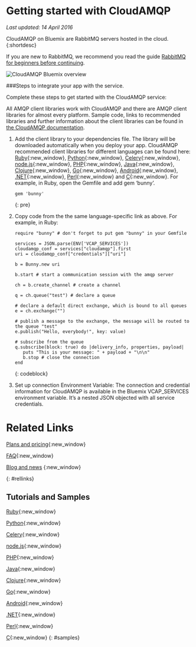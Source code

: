
# Getting started with CloudAMQP
*Last updated: 14 April 2016*

<!-- Short description: REQUIRED
The short description section should include one to two sentences describing why a developer would want to use your service in an app. This should be conversational style. For search engine optimization, include the service long name and "Bluemix". Keep the {: shortdesc} after the first paragraph so that the framework renders it properly.

Examples: -->

CloudAMQP on Bluemix are RabbitMQ servers hosted in the cloud. 
{:shortdesc}

<!-- If overview content is required, do not include it here. Put it in a separate "## About" section below the task section. -->

<!-- Task section: REQUIRED
The task section includes steps to integrate the service into the app.  
- With task-based, technical information, reduce the conversational style in favor of succinct and direct instructions.
- DO include the basic, most-common-use scenario steps to use the service or integrate it into the app. 
- DO NOT include steps to add the service from the Bluemix catalog; we assume that the user already took steps in the UI to add the service. 
- DO include code snippets in all languages that can be copied, as well as VCAP service info.  
- For additional tasks like configuring, managing, etc., add a task section (## Gerund_task_title) below the task section or "About" section if used. Use a task title such as "Configuring x", "Administering y", "Managing z". -->

<!-- You can include an optional prerequisites paragraph for any prerequisites to be met before integrating the service. For example: -->

If you are new to RabbitMQ, we recommend you read the guide [RabbitMQ for beginners before continuing](https://www.cloudamqp.com/blog/2015-05-18-part1-rabbitmq-for-beginners-what-is-rabbitmq.html?cm_mc_uid=22273308531414543392018&cm_mc_sid_50200000=1458671296).

![CloudAMQP Bluemix overview](https://github.com/IBM-Bluemix/docs-services/blob/lovisajohansson-index/services/CloudAMQP/cloudamqp_overview_bluemix.png "Bluemix CloudAMQP overview")

<!-- Include a sentence to briefly introduce the steps. Examples: -->

###Steps to integrate your app with the service.

Complete these steps to get started with the CloudAMQP service:

<!-- Use ordered list markup for the step section. For code examples: 
- use three backticks ahead of and after the example (```)
- For copyable code snippet, multi-line, include {: codeblock} following the last set of backticks. A copy button will display in framework in output.
- For copyable command, single line, include {: pre} following the last set of backticks. When displayed, it will show "$" at the beginning of the command example and a copy button, but the copy button will include just the command example.
- For non-copyable output snippet, include {: screen} following the last set of backticks.
 -->

All AMQP client libraries work with CloudAMQP and there are AMQP client libraries for almost every platform. Sample code, links to recommended libraries and further information about the client libraries can be found in [the CloudAMQP documentation](https://www.cloudamqp.com/docs/index.html). 

1.  Add the client library to your dependencies file. The library will be downloaded automatically when you deploy your app. CloudAMQP recommended client libraries for different languages can be found here:      [Ruby](https://www.cloudamqp.com/docs/ruby.html){:new_window}, [Python](https://www.cloudamqp.com/docs/python.html){:new_window}, [Celery](https://www.cloudamqp.com/docs/celery.html){:new_window}, [node.js](https://www.cloudamqp.com/docs/nodejs.html){:new_window}, [PHP](https://www.cloudamqp.com/docs/php.html){:new_window}, [Java](https://www.cloudamqp.com/docs/java.html){:new_window}, [Clojure](https://www.cloudamqp.com/docs/clojure.html){:new_window}, [Go](https://www.cloudamqp.com/docs/go.html){:new_window}, [Android](https://www.cloudamqp.com/docs/android.html){:new_window}, [.NET](https://www.cloudamqp.com/docs/dotnet.html){:new_window}, [Perl](https://www.cloudamqp.com/docs/perl.html){:new_window} and [C](https://www.cloudamqp.com/docs/c.html){:new_window}. For example, in Ruby, open the Gemfile and add gem ‘bunny’. 
    
    ```
    gem 'bunny'
    ```
    {: pre}
2.  Copy code from the the same language-specific link as above. For example, in Ruby: 
    ```
    require "bunny" # don't forget to put gem "bunny" in your Gemfile 

    services = JSON.parse(ENV['VCAP_SERVICES'])
    cloudamqp_conf = services["cloudamqp"].first
    uri = cloudamqp_conf["credentials"]["uri"]

    b = Bunny.new uri
      
    b.start # start a communication session with the amqp server
      
    ch = b.create_channel # create a channel

    q = ch.queue("test") # declare a queue
      
    # declare a default direct exchange, which is bound to all queues
    e = ch.exchange("")

    # publish a message to the exchange, the message will be routed to the queue "test"
    e.publish("Hello, everybody!", key: value)
      
    # subscribe from the queue
    q.subscribe(block: true) do |delivery_info, properties, payload|
       puts "This is your message: " + payload + "\n\n"
       b.stop # close the connection
    end
    ```
    {: codeblock}

3. Set up connection Environment Variable: The connection and credential information for CloudAMQP is available in the Bluemix VCAP_SERVICES environment variable. It’s a nested JSON objected with all service credentials. 

<!-- Related links section: REQUIRED.
Related links display in the upper right of the getting started page. 
Ensure that you retain the lowercase anchor IDs (eg. {: #rellinks}) as shown in this template. These are used as IDs during transform and the doc framework keys off the IDs for display. 
The headings coded here are not actually used. The doc framework provides the correct headings. 
Also ensure that the related links stay in position at the end of this file or the doc framework will not display them properly.
Use {:new_window} for external links to open a new window.-->
<!-- Please delete all comments within the related links section to avoid breaking the build. Thanks. -->
# Related Links
[Plans and pricing](https://www.cloudamqp.com/plans.html){:new_window}

[FAQ](https://www.cloudamqp.com/docs/faq.html){:new_window}

[Blog and news](https://www.cloudamqp.com/blog/index.html) {:new_window}

{: #rellinks}
## Tutorials and Samples
[Ruby](https://www.cloudamqp.com/docs/ruby.html){:new_window}

[Python](https://www.cloudamqp.com/docs/python.html){:new_window}

[Celery](https://www.cloudamqp.com/docs/celery.html){:new_window}

[node.js](https://www.cloudamqp.com/docs/nodejs.html){:new_window}

[PHP](https://www.cloudamqp.com/docs/php.html){:new_window}

[Java](https://www.cloudamqp.com/docs/java.html){:new_window}

[Clojure](https://www.cloudamqp.com/docs/clojure.html){:new_window}

[Go](https://www.cloudamqp.com/docs/go.html){:new_window}

[Android](https://www.cloudamqp.com/docs/android.html){:new_window}

[.NET](https://www.cloudamqp.com/docs/dotnet.html){:new_window}

[Perl](https://www.cloudamqp.com/docs/perl.html){:new_window}

[C](https://www.cloudamqp.com/docs/c.html){:new_window}
{: #samples}


